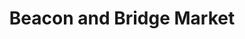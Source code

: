 ---
title: "Beacon and Bridge Market"
url: /fife-lake/beacon-and-bridge-market/
shop: Lebensmittel
---